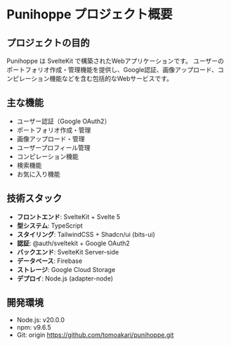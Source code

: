 # Punihoppe プロジェクト概要

## プロジェクトの目的
Punihoppe は SvelteKit で構築されたWebアプリケーションです。
ユーザーのポートフォリオ作成・管理機能を提供し、Google認証、画像アップロード、コンピレーション機能などを含む包括的なWebサービスです。

## 主な機能
- ユーザー認証（Google OAuth2）
- ポートフォリオ作成・管理
- 画像アップロード・管理
- ユーザープロフィール管理
- コンピレーション機能
- 検索機能
- お気に入り機能

## 技術スタック
- **フロントエンド**: SvelteKit + Svelte 5
- **型システム**: TypeScript
- **スタイリング**: TailwindCSS + Shadcn/ui (bits-ui)
- **認証**: @auth/sveltekit + Google OAuth2
- **バックエンド**: SvelteKit Server-side
- **データベース**: Firebase
- **ストレージ**: Google Cloud Storage
- **デプロイ**: Node.js (adapter-node)

## 開発環境
- Node.js: v20.0.0
- npm: v9.6.5
- Git: origin https://github.com/tomoakari/punihoppe.git